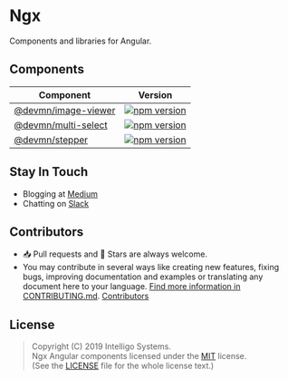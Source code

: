 # Ngx

Components and libraries for Angular.

## Components

Component           | Version
------------------- | -----------------------------------------------------------------------------------------------------------------
[@devmn/image-viewer](https://github.com/intelligo-systems/ngx/tree/master/projects/image-viewer) | [![npm version](https://badgen.net/npm/v/@devmn/image-viewer)](https://www.npmjs.com/package/@devmn/image-viewer)
[@devmn/multi-select](https://github.com/intelligo-systems/ngx/tree/master/projects/multi-select) | [![npm version](https://badgen.net/npm/v/@devmn/multi-select)](https://www.npmjs.com/package/@devmn/multi-select)
[@devmn/stepper](https://github.com/intelligo-systems/ngx/tree/master/projects/stepper)      | [![npm version](https://badgen.net/npm/v/@devmn/stepper)](https://www.npmjs.com/package/@devmn/stepper)

## Stay In Touch

- Blogging at [Medium](https://medium.com/intelligo-systems)
- Chatting on [Slack](https://slack.intelligo.systems/)

## Contributors

- 📥 Pull requests and 🌟 Stars are always welcome. 
- You may contribute in several ways like creating new features, fixing bugs, improving documentation and examples
or translating any document here to your language. [Find more information in CONTRIBUTING.md](CONTRIBUTING.md).
<a href="https://github.com/intelligo-systems/ngx/graphs/contributors">Contributors</a>

## License

> Copyright (C) 2019 Intelligo Systems.<br>
> Ngx Angular components licensed under the [MIT](./LICENSE) license.<br>
> (See the [LICENSE](./LICENSE) file for the whole license text.)
